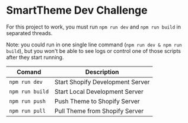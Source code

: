 # SmartTheme Dev Challenge

For this project to work, you must run ```npm run dev``` and ```npm run build``` in separated threads.

Note: you could run in one single line command (```npm run dev & npm run build```), but you won't be able to see logs or control one of those scripts after they start running.

|       Comand        |     Description     |
|---------------------|---------------------|
| ```npm run dev```   | Start Shopify Development Server |
| ```npm run build``` | Start Local Development Server |
| ```npm run push```  | Push Theme to Shopify Server |
| ```npm run pull```  | Pull Theme from Shopify Server |